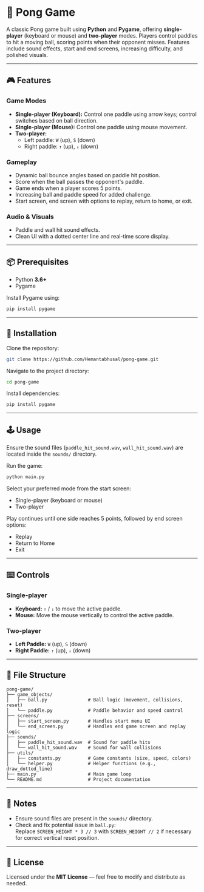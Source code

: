 # 🏓 Pong Game

A classic Pong game built using **Python** and **Pygame**, offering **single-player** (keyboard or mouse) and **two-player** modes. Players control paddles to hit a moving ball, scoring points when their opponent misses. Features include sound effects, start and end screens, increasing difficulty, and polished visuals.

---

## 🎮 Features

### Game Modes

- **Single-player (Keyboard):** Control one paddle using arrow keys; control switches based on ball direction.
- **Single-player (Mouse):** Control one paddle using mouse movement.
- **Two-player:** 
  - Left paddle: `W` (up), `S` (down)  
  - Right paddle: `↑` (up), `↓` (down)

### Gameplay

- Dynamic ball bounce angles based on paddle hit position.
- Score when the ball passes the opponent's paddle.
- Game ends when a player scores 5 points.
- Increasing ball and paddle speed for added challenge.
- Start screen, end screen with options to replay, return to home, or exit.

### Audio & Visuals

- Paddle and wall hit sound effects.
- Clean UI with a dotted center line and real-time score display.

---

## 📦 Prerequisites

- Python **3.6+**
- Pygame

Install Pygame using:

```bash
pip install pygame
```

---

## 🚀 Installation

Clone the repository:

```bash
git clone https://github.com/Hemantabhusal/pong-game.git
```

Navigate to the project directory:

```bash
cd pong-game
```

Install dependencies:

```bash
pip install pygame
```

---

## 🕹️ Usage

Ensure the sound files (`paddle_hit_sound.wav`, `wall_hit_sound.wav`) are located inside the `sounds/` directory.

Run the game:

```bash
python main.py
```

Select your preferred mode from the start screen:
- Single-player (keyboard or mouse)
- Two-player

Play continues until one side reaches 5 points, followed by end screen options:
- Replay  
- Return to Home  
- Exit

---

## ⌨️ Controls

### Single-player

- **Keyboard:** `↑` / `↓` to move the active paddle.
- **Mouse:** Move the mouse vertically to control the active paddle.

### Two-player

- **Left Paddle:** `W` (up), `S` (down)
- **Right Paddle:** `↑` (up), `↓` (down)

---

## 📁 File Structure

```text
pong-game/
├── game_objects/
│   ├── ball.py               # Ball logic (movement, collisions, reset)
│   └── paddle.py             # Paddle behavior and speed control
├── screens/
│   ├── start_screen.py       # Handles start menu UI
│   └── end_screen.py         # Handles end game screen and replay logic
├── sounds/
│   ├── paddle_hit_sound.wav  # Sound for paddle hits
│   └── wall_hit_sound.wav    # Sound for wall collisions
├── utils/
│   ├── constants.py          # Game constants (size, speed, colors)
│   └── helper.py             # Helper functions (e.g., draw_dotted_line)
├── main.py                   # Main game loop
└── README.md                 # Project documentation
```

---

## 📝 Notes

- Ensure sound files are present in the `sounds/` directory.
- Check and fix potential issue in `ball.py`:  
  Replace `SCREEN_HEIGHT * 3 // 3` with `SCREEN_HEIGHT // 2` if necessary for correct vertical reset position.

---

## 📄 License

Licensed under the **MIT License** — feel free to modify and distribute as needed.
